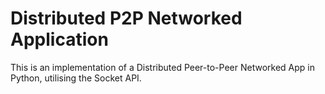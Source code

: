 
# Distributed P2P Networked Application
This is an implementation of a Distributed Peer-to-Peer Networked App in Python, utilising the Socket API.



